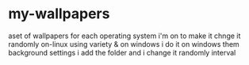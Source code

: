 # my-wallpapers
aset of wallpapers for each operating system i'm on to make it chnge it randomly on-linux using variety &amp; on windows i do it on windows them background settings i add the folder and i change it randomly interval
